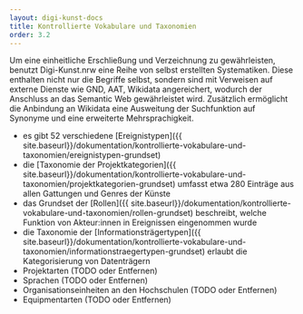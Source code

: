 ```yaml
---
layout: digi-kunst-docs
title: Kontrollierte Vokabulare und Taxonomien
order: 3.2
---
```


Um eine einheitliche Erschließung und Verzeichnung zu gewährleisten, benutzt Digi-Kunst.nrw eine Reihe von selbst erstellten Systematiken. Diese enthalten nicht nur die Begriffe selbst, sondern sind mit Verweisen auf externe Dienste wie GND, AAT, Wikidata angereichert, wodurch der Anschluss an das Semantic Web gewährleistet wird. Zusätzlich ermöglicht die Anbindung an Wikidata eine Ausweitung der Suchfunktion auf Synonyme und eine erweiterte Mehrsprachigkeit.

  * es gibt 52 verschiedene [Ereignistypen]({{ site.baseurl}}/dokumentation/kontrollierte-vokabulare-und-taxonomien/ereignistypen-grundset)
  * die [Taxonomie der Projektkategorien]({{ site.baseurl}}/dokumentation/kontrollierte-vokabulare-und-taxonomien/projektkategorien-grundset) umfasst etwa 280 Einträge aus allen Gattungen und Genres der Künste
  * das Grundset der [Rollen]({{ site.baseurl}}/dokumentation/kontrollierte-vokabulare-und-taxonomien/rollen-grundset) beschreibt, welche Funktion von Akteur:innen in Ereignissen eingenommen wurde
  * die Taxonomie der [Informationsträgertypen]({{ site.baseurl}}/dokumentation/kontrollierte-vokabulare-und-taxonomien/informationstraegertypen-grundset) erlaubt die Kategorisierung von Datenträgern
  * Projektarten (TODO oder Entfernen)
  * Sprachen  (TODO oder Entfernen)
  * Organisationseinheiten an den Hochschulen  (TODO oder Entfernen)
  * Equipmentarten  (TODO oder Entfernen)